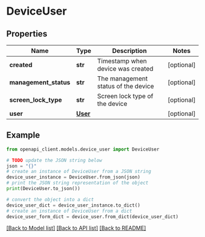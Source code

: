 # DeviceUser


## Properties

Name | Type | Description | Notes
------------ | ------------- | ------------- | -------------
**created** | **str** | Timestamp when device was created | [optional] 
**management_status** | **str** | The management status of the device | [optional] 
**screen_lock_type** | **str** | Screen lock type of the device | [optional] 
**user** | [**User**](User.md) |  | [optional] 

## Example

```python
from openapi_client.models.device_user import DeviceUser

# TODO update the JSON string below
json = "{}"
# create an instance of DeviceUser from a JSON string
device_user_instance = DeviceUser.from_json(json)
# print the JSON string representation of the object
print(DeviceUser.to_json())

# convert the object into a dict
device_user_dict = device_user_instance.to_dict()
# create an instance of DeviceUser from a dict
device_user_form_dict = device_user.from_dict(device_user_dict)
```
[[Back to Model list]](../README.md#documentation-for-models) [[Back to API list]](../README.md#documentation-for-api-endpoints) [[Back to README]](../README.md)



